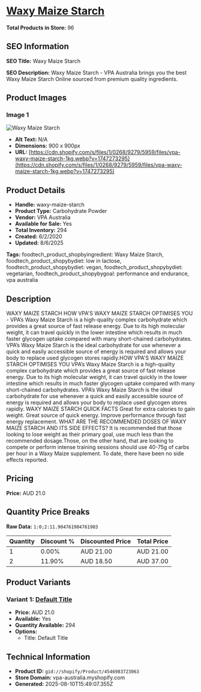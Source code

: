 # [Waxy Maize Starch](https://vpa-australia.myshopify.com/products/waxy-maize-starch)

**Total Products in Store:** 96

## SEO Information

**SEO Title:** Waxy Maize Starch

**SEO Description:** Waxy Maize Starch - VPA Australia brings you the best Waxy Maize Starch Online sourced from premium quality ingredients.

## Product Images

### Image 1
![Waxy Maize Starch](https://cdn.shopify.com/s/files/1/0268/9279/5959/files/vpa-waxy-maize-starch-1kg.webp?v=1747273295)

- **Alt Text:** N/A
- **Dimensions:** 900 x 900px
- **URL:** [https://cdn.shopify.com/s/files/1/0268/9279/5959/files/vpa-waxy-maize-starch-1kg.webp?v=1747273295](https://cdn.shopify.com/s/files/1/0268/9279/5959/files/vpa-waxy-maize-starch-1kg.webp?v=1747273295)

## Product Details

- **Handle:** waxy-maize-starch
- **Product Type:** Carbohydrate Powder
- **Vendor:** VPA Australia
- **Available for Sale:** Yes
- **Total Inventory:** 294
- **Created:** 6/2/2020
- **Updated:** 8/6/2025

**Tags:** foodtech_product_shopbyingredient: Waxy Maize Starch, foodtech_product_shopybydiet: low in lactose, foodtech_product_shopybydiet: vegan, foodtech_product_shopybydiet: vegetarian, foodtech_product_shopybygoal: performance and endurance, vpa australia

## Description

WAXY MAIZE STARCH HOW VPA'S WAXY MAIZE STARCH OPTIMISES YOU - VPA’s Waxy Maize Starch is a high-quality complex carbohydrate which provides a great source of fast release energy. Due to its high molecular weight, it can travel quickly in the lower intestine which results in much faster glycogen uptake compared with many short-chained carbohydrates. VPA’s Waxy Maize Starch is the ideal carbohydrate for use whenever a quick and easily accessible source of energy is required and allows your body to replace used glycogen stores rapidly.HOW VPA'S WAXY MAIZE STARCH OPTIMISES YOU VPA’s Waxy Maize Starch is a high-quality complex carbohydrate which provides a great source of fast release energy. Due to its high molecular weight, it can travel quickly in the lower intestine which results in much faster glycogen uptake compared with many short-chained carbohydrates. VPA’s Waxy Maize Starch is the ideal carbohydrate for use whenever a quick and easily accessible source of energy is required and allows your body to replace used glycogen stores rapidly. WAXY MAIZE STARCH QUICK FACTS Great for extra calories to gain weight. Great source of quick energy. Improve performance through fast energy replacement. WHAT ARE THE RECOMMENDED DOSES OF WAXY MAIZE STARCH AND ITS SIDE EFFECTS? It is recommended that those looking to lose weight as their primary goal, use much less than the recommended dosage.Those, on the other hand, that are looking to compete or perform intense training sessions should use 40-75g of carbs per hour in a Waxy Maize supplement. To date, there have been no side effects reported.

## Pricing

**Price:** AUD 21.0

## Quantity Price Breaks

**Raw Data:** `1:0;2:11.904761904761903`

| Quantity | Discount % | Discounted Price | Total Price |
|----------|------------|------------------|-------------|
| 1 | 0.00% | AUD 21.00 | AUD 21.00 |
| 2 | 11.90% | AUD 18.50 | AUD 37.00 |

## Product Variants

### Variant 1: [Default Title](https://vpa-australia.myshopify.com/products/waxy-maize-starch)

- **Price:** AUD 21.0
- **Available:** Yes
- **Quantity Available:** 294
- **Options:**
  - Title: Default Title

## Technical Information

- **Product ID:** `gid://shopify/Product/4546983723063`
- **Store Domain:** vpa-australia.myshopify.com
- **Generated:** 2025-08-10T15:49:07.355Z

